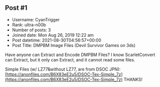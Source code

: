 ## Post #1
- Username: CyanTrigger
- Rank: ultra-n00b
- Number of posts: 3
- Joined date: Mon Aug 26, 2019 12:22 am
- Post datetime: 2021-08-30T04:56:57+00:00
- Post Title: DMPBM Image Files (Devil Survivor Games on 3ds)

Have anyone can Extract and Encode DMPBM Files?
I know ScarletConvert can Extract, but it only can Extract, and it cannot read some files.

Simple Files (w/ LZ77&without LZ77, are from DSOC JPN): [https://anonfiles.com/B6X83eE2u5/DSOC-Tex-Simple_7z](https://anonfiles.com/B6X83eE2u5/DSOC-Tex-Simple_7z)
THANKS!
